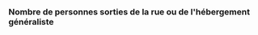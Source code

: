 <h3 class="mb-2">
 Nombre de personnes sorties de la rue ou de l'hébergement généraliste
</h3>
<p>

</p>
